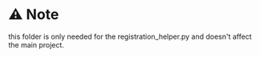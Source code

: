# ⚠️ Note 

this folder is only needed for the registration_helper.py and doesn't affect the main project.
